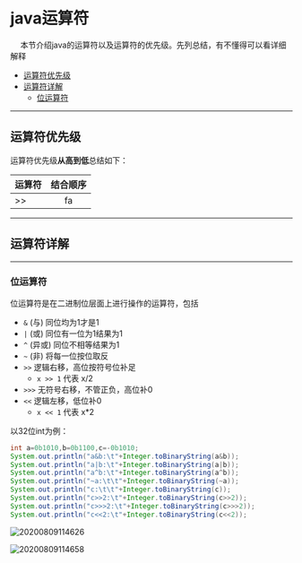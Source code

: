 # java运算符

&emsp; 本节介绍java的运算符以及运算符的优先级。先列总结，有不懂得可以看详细解释

<!-- TOC -->

- [运算符优先级](#运算符优先级)
- [运算符详解](#运算符详解)
  - [位运算符](#位运算符)

<!-- /TOC -->


---
## 运算符优先级

运算符优先级**从高到低**总结如下：

|运算符|结合顺序|
|:--|:-:|
|>>|fa|

---
## 运算符详解

---
### 位运算符

位运算符是在二进制位层面上进行操作的运算符，包括 
- `&` (与) 同位均为1才是1
- `|` (或) 同位有一位为1结果为1
- `^` (异或) 同位不相等结果为1
- `~` (非) 将每一位按位取反
- `>>` 逻辑右移，高位按符号位补足
  - `x >> 1` 代表 x/2
- `>>>` 无符号右移，不管正负，高位补0
- `<<` 逻辑左移，低位补0
  - `x << 1` 代表 x*2

以32位int为例：

```java
int a=0b1010,b=0b1100,c=-0b1010;
System.out.println("a&b:\t"+Integer.toBinaryString(a&b));
System.out.println("a|b:\t"+Integer.toBinaryString(a|b));
System.out.println("a^b:\t"+Integer.toBinaryString(a^b));
System.out.println("~a:\t\t"+Integer.toBinaryString(~a));
System.out.println("c:\t\t"+Integer.toBinaryString(c));
System.out.println("c>>2:\t"+Integer.toBinaryString(c>>2));
System.out.println("c>>>2:\t"+Integer.toBinaryString(c>>>2));
System.out.println("c<<2:\t"+Integer.toBinaryString(c<<2));
```

![20200809114626](https://cdn.jsdelivr.net/gh/SuperMarioYL/ImageHostingService@master/resources/blogs/20200809114626.png)

![20200809114658](https://cdn.jsdelivr.net/gh/SuperMarioYL/ImageHostingService@master/resources/blogs/20200809114658.png)

